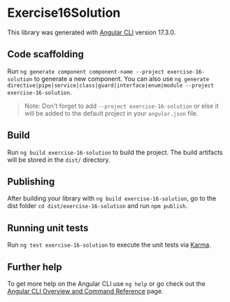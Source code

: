 # Exercise16Solution

This library was generated with [Angular CLI](https://github.com/angular/angular-cli) version 17.3.0.

## Code scaffolding

Run `ng generate component component-name --project exercise-16-solution` to generate a new component. You can also use `ng generate directive|pipe|service|class|guard|interface|enum|module --project exercise-16-solution`.
> Note: Don't forget to add `--project exercise-16-solution` or else it will be added to the default project in your `angular.json` file. 

## Build

Run `ng build exercise-16-solution` to build the project. The build artifacts will be stored in the `dist/` directory.

## Publishing

After building your library with `ng build exercise-16-solution`, go to the dist folder `cd dist/exercise-16-solution` and run `npm publish`.

## Running unit tests

Run `ng test exercise-16-solution` to execute the unit tests via [Karma](https://karma-runner.github.io).

## Further help

To get more help on the Angular CLI use `ng help` or go check out the [Angular CLI Overview and Command Reference](https://angular.io/cli) page.
